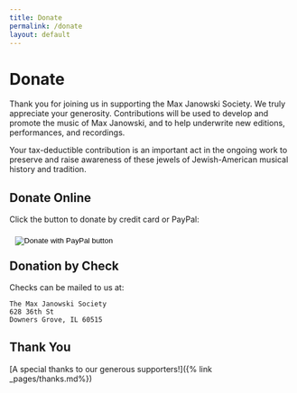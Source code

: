 ```yaml
---
title: Donate
permalink: /donate
layout: default
---
```


# Donate

Thank you for joining us in supporting the Max Janowski Society. We truly
appreciate your generosity. Contributions will be used to develop and promote
the music of Max Janowski, and to help underwrite new editions, performances,
and recordings.

Your tax-deductible contribution is an important act in the ongoing work to
preserve and raise awareness of these jewels of Jewish-American musical history
and tradition.

## Donate Online

<div style="margin-bottom: .25in;">
  <p>Click the button to donate by credit card or PayPal:</p>
  <div id="donate-button-container">
    <div id="donate-button"></div>
    <script src="https://www.paypalobjects.com/donate/sdk/donate-sdk.js" charset="UTF-8"></script>
    <script>
      PayPal.Donation.Button({
        env: 'production',
        hosted_button_id: 'FG9GJQ9PBZ86U',
        image: {
          src: 'https://www.paypalobjects.com/en_US/i/btn/btn_donateCC_LG.gif',
          alt: 'Donate with PayPal button',
          title: 'PayPal - The safer, easier way to pay online!',
        }
      }).render('#donate-button');
    </script>
    <noscript>
      <form action="https://www.paypal.com/donate" method="post" target="_top" style="display: block; position: relative; left: 10px; top: 6px;">
        <input type="hidden" name="hosted_button_id" value="FG9GJQ9PBZ86U" />
        <input type="image" src="https://www.paypalobjects.com/en_US/i/btn/btn_donate_LG.gif" border="0" name="submit" title="PayPal - The safer, easier way to pay online!" alt="Donate with PayPal button" />
        <img alt="" border="0" src="https://www.paypal.com/en_US/i/scr/pixel.gif" width="1" height="1" />
      </form>
    </noscript>
  </div>
</div>

## Donation by Check

Checks can be mailed to us at:

```
The Max Janowski Society
628 36th St
Downers Grove, IL 60515
```

## Thank You

[A special thanks to our generous supporters!]({% link _pages/thanks.md%})

